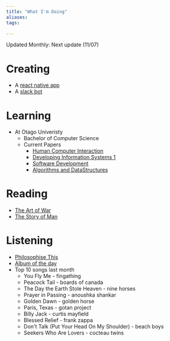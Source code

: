 ```yaml
---
title: "What I'm Doing"
aliases: 
tags: 

---
```


Updated Monthly: Next update (11/07)

# Creating
- A [react native app](https://github.com/JetHughes/Generator-App) 
- A [slack bot](https://github.com/JetHughes/slack-album-bot)

# Learning
- At Otago Univeristy
	- Bachelor of Computer Science
	- Current Papers
		- [Human Computer Interaction](notes/info-203.md)
		- [Developing Information Systems 1](notes/info-201.md)
		- [Software Development](notes/cosc-202.md)
		- [Algorithms and DataStructures](notes/cosc-201.md)

# Reading
- [The Art of War](notes/the-art-of-war.md)
- [The Story of Man](notes/the-story-of-man.md)

# Listening
- [Philosophise This](https://www.philosophizethis.org)
- [Album of the day](https://1001albumsgenerator.com)
- Top 10 songs last month
	- You Fly Me - fingathing
	- Peacock Tail - boards of canada
	- The Day the Earth Stole Heaven - nine horses
	- Prayer in Passing - anoushka shankar
	- Golden Dawn - golden horse
	- Paris, Texas - gotan project
	- Billy Jack - curtis mayfield
	- Blessed Relief - frank zappa
	- Don't Talk (Put Your Head On My Shoulder) - beach boys
	- Seekers Who Are Lovers - cocteau twins
